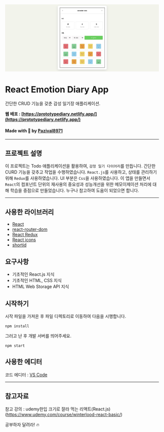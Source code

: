 ![React Emotion Diary App](./banner.jpg)

# React Emotion Diary App

간단한 CRUD 기능을 갖춘 감성 일기장 애플리케이션.

**웹 배포 : [https://prototypediary.netlify.app/](https://prototypediary.netlify.app/)**

#### Made with 🐥 by [Pazival8971](https://github.com/Parzival8971)

---

## 프로젝트 설명

이 프로젝트는 Todo 애플리케이션을 활용하여, `감정 일기 다이어리`를 만듭니다.
간단한 CURD 기능을 갖추고 작업을 수행하였습니다. `React.js`를 사용하고, 상태를 관리하기 위해 `Redux`를 사용하였습니다. UI 부분은 `Css`을 사용하였습니다. 이 앱을 만들면서 `React`의 컴포넌트 단위의 재사용의 중요성과 성능개선을 위한 메모이제이션 처리에 대해 학습을 중점으로 만들었습니다. 누구나 참고하여 도움이 되었으면 합니다.

---

## 사용한 라이브러리

- [React](https://reactjs.org/)
- [react-router-dom](https://reactrouter.com/)
- [React Redux](https://redux.js.org/)
- [React icons](https://react-icons.netlify.com/)
- [shortid](https://github.com/dylang/shortid)

## 요구사항

- 기초적인 React.js 지식
- 기초적인 HTML, CSS 지식
- HTML Web Storage API 지식

## 시작하기

시작 파일을 가져온 후 파일 디렉토리로 이동하여 다음을 시행합니다.

```shell
npm install
```

그러고 난 후 개발 서버를 띄어주세요.

```shell
npm start
```

## 사용한 에디터

코드 에디터 : [VS Code](https://code.visualstudio.com/)

---

## 참고자료

참고 강의 : udemy한입 크기로 잘라 먹는 리액트(React.js)  
(https://www.udemy.com/course/winterlood-react-basic/)

공부하자 달려라! 🔥
